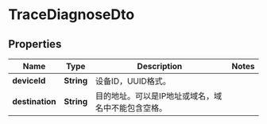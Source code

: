 
# TraceDiagnoseDto

## Properties
Name | Type | Description | Notes
------------ | ------------- | ------------- | -------------
**deviceId** | **String** | 设备ID，UUID格式。 | 
**destination** | **String** | 目的地址。可以是IP地址或域名，域名中不能包含空格。 | 



